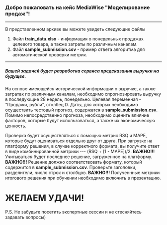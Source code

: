 ### Добро пожаловать на кейс MediaWise "Моделирование продаж"!
*** 
В представленном архиве вы можете увидеть следующие файлы

1. Файл **train_data.xlsx** - информация о понедельных продажах целевого товара, а также затраты по различным каналам.
2. Файл **sample_submission.csv** - пример ответа алгоритма для автоматической проверки метрик.

***

##### Вашей задачей будет разработка сервиса предсказания выручки на будущее.

На основе имеющейся исторической информации о выручке, а также затратах по различным каналам, необходимо спрогнозировать выручку в последующие 28 недель, понедельно. Целевая переменная - "Продажи, рубли", столбец D. Даты, для которых необходимо осуществить тестовый прогноз, содержатся в **sample_submission.csv**. Помимо непосредственно прогноза, необходимо оценить влияние факторов, которые будут использоваться, а также их экономическую ценность.

Проверка будет осуществляться с помощью метрик RSQ и MAPE, которые будут оцениваться отдельно друг от друга. При загрузке на платформу решения, в случае корректного формата, вы получите ответ в виде комбинированной метрики --- (RSQ + [1 - MAPE])/2. 
**ВАЖНО!!!** Учитываться будет последнее решение, загруженное на платформу. 
**ВАЖНО!!!** Решение должно соответствовать формату, который содержится в **sample_submission.csv**. Проверьте заголовки, разделители, число строк и столбцов.
**ВАЖНО!!!** Полученнные метрики итогового решения при обучении необходимо включить в презентацию.

# ЖЕЛАЕМ УДАЧИ!

P.S. Не забудьте посетить экспертные сессии и не стесняйтесь задавать вопросы)